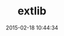 ---
layout: post
title:  "extlib"
repo:   "datamapper/extlib"
date:   2015-02-18 10:44:34
gemurl: http://github.com/datamapper/extlib
---